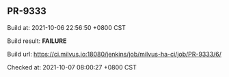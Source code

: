 <h2><a name="pr-9333" class="anchor" href="#pr-9333" rel="nofollow" aria-hidden="true"><span class="octicon octicon-link"></span></a>PR-9333</h2>

<p>Build at: 2021-10-06 22:56:50 +0800 CST</p>

<p>Build result: <strong>FAILURE</strong></p>

<p>Build url: <a href="https://ci.milvus.io:18080/jenkins/job/milvus-ha-ci/job/PR-9333/6/" rel="nofollow">https://ci.milvus.io:18080/jenkins/job/milvus-ha-ci/job/PR-9333/6/</a></p>

<p>Checked at: 2021-10-07 08:00:27 +0800 CST</p>
